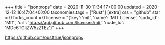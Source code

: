 +++
title = "jsonprops"
date = 2020-11-30 11:34:17+00:00
updated = 2020-12-12 16:47:04+00:00
taxonomies.tags = ["Rust"]
[extra]
css = "github"
star = 0
forks_count = 0
license = "{'key': 'mit', 'name': 'MIT License', 'spdx_id': 'MIT', 'url': 'https://api.github.com/licenses/mit', 'node_id': 'MDc6TGljZW5zZTEz'}"
+++

<https://github.com/ousttrue/jsonprops>

